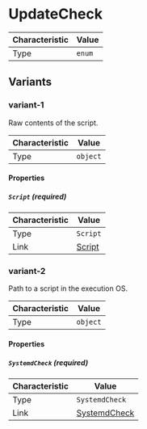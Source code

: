 <!-- THIS FILE IS AUTOMATICALLY GENERATED BY DOCBUILDER, DO NOT EDIT MANUALLY! -->

# UpdateCheck

| Characteristic | Value  |
| -------------- | ------ |
| Type           | `enum` |

## Variants

### variant-1

Raw contents of the script.

| Characteristic | Value    |
| -------------- | -------- |
| Type           | `object` |

#### Properties

##### `Script` **<span>(required)</span>**

| Characteristic | Value                 |
| -------------- | --------------------- |
| Type           | `Script`              |
| Link           | [Script](./Script.md) |

### variant-2

Path to a script in the execution OS.

| Characteristic | Value    |
| -------------- | -------- |
| Type           | `object` |

#### Properties

##### `SystemdCheck` **<span>(required)</span>**

| Characteristic | Value                             |
| -------------- | --------------------------------- |
| Type           | `SystemdCheck`                    |
| Link           | [SystemdCheck](./SystemdCheck.md) |

